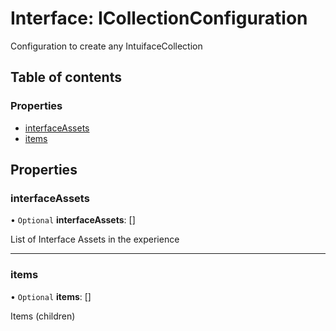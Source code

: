 # Interface: ICollectionConfiguration

Configuration to create any IntuifaceCollection

## Table of contents

### Properties

- [interfaceAssets](ICollectionConfiguration.md#interfaceassets)
- [items](ICollectionConfiguration.md#items)

## Properties

### interfaceAssets

• `Optional` **interfaceAssets**: []

List of Interface Assets in the experience

___

### items

• `Optional` **items**: []

Items (children)
